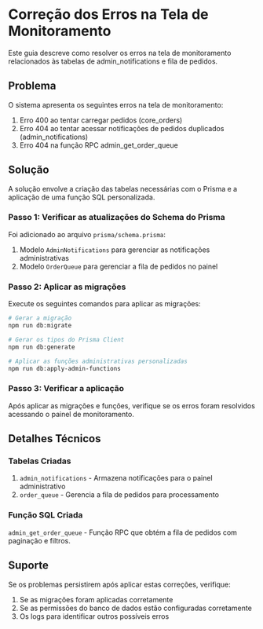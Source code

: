 # Correção dos Erros na Tela de Monitoramento

Este guia descreve como resolver os erros na tela de monitoramento relacionados às tabelas de admin_notifications e fila de pedidos.

## Problema

O sistema apresenta os seguintes erros na tela de monitoramento:

1. Erro 400 ao tentar carregar pedidos (core_orders)
2. Erro 404 ao tentar acessar notificações de pedidos duplicados (admin_notifications)
3. Erro 404 na função RPC admin_get_order_queue

## Solução

A solução envolve a criação das tabelas necessárias com o Prisma e a aplicação de uma função SQL personalizada.

### Passo 1: Verificar as atualizações do Schema do Prisma

Foi adicionado ao arquivo `prisma/schema.prisma`:

1. Modelo `AdminNotifications` para gerenciar as notificações administrativas
2. Modelo `OrderQueue` para gerenciar a fila de pedidos no painel

### Passo 2: Aplicar as migrações

Execute os seguintes comandos para aplicar as migrações:

```bash
# Gerar a migração
npm run db:migrate

# Gerar os tipos do Prisma Client
npm run db:generate

# Aplicar as funções administrativas personalizadas
npm run db:apply-admin-functions
```

### Passo 3: Verificar a aplicação

Após aplicar as migrações e funções, verifique se os erros foram resolvidos acessando o painel de monitoramento.

## Detalhes Técnicos

### Tabelas Criadas

1. `admin_notifications` - Armazena notificações para o painel administrativo
2. `order_queue` - Gerencia a fila de pedidos para processamento

### Função SQL Criada

`admin_get_order_queue` - Função RPC que obtém a fila de pedidos com paginação e filtros.

## Suporte

Se os problemas persistirem após aplicar estas correções, verifique:

1. Se as migrações foram aplicadas corretamente
2. Se as permissões do banco de dados estão configuradas corretamente
3. Os logs para identificar outros possíveis erros 